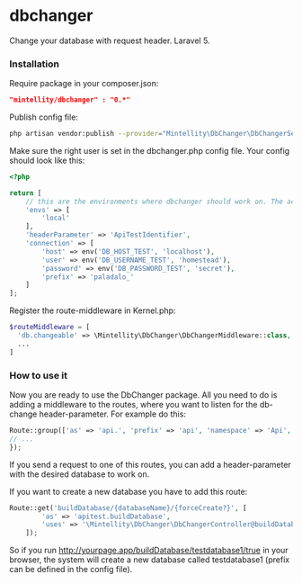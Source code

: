 # dbchanger
Change your database with request header. Laravel 5.

### Installation

Require package in your composer.json:
```json
"mintellity/dbchanger" : "0.*"
```

Publish config file:
```sh
php artisan vendor:publish --provider="Mintellity\DbChanger\DbChangerServiceProvider"
```

Make sure the right user is set in the dbchanger.php config file. Your config should look like this:
```php
<?php

return [
    // this are the environments where dbchanger should work on. The active environment is fetched by .env file.
    'envs' => [
        'local'
    ],
    'headerParameter' => 'ApiTestIdentifier',
    'connection' => [
        'host' => env('DB_HOST_TEST', 'localhost'),
        'user' => env('DB_USERNAME_TEST', 'homestead'),
        'password' => env('DB_PASSWORD_TEST', 'secret'),
        'prefix' => 'paladalo_'
    ]
];
```

Register the route-middleware in Kernel.php:
```php
$routeMiddleware = [
  'db.changeable' => \Mintellity\DbChanger\DbChangerMiddleware::class,
  ...
]
```

### How to use it

Now you are ready to use the DbChanger package. All you need to do is adding a middleware to the routes, where you want to listen for the db-change header-parameter. For example do this:

```php
Route::group(['as' => 'api.', 'prefix' => 'api', 'namespace' => 'Api', 'middleware' => ['db.changeable']], function () {
// ...
});
```

If you send a request to one of this routes, you can add a header-parameter with the desired database to work on.

If you want to create a new database you have to add this route:
```php
Route::get('buildDatabase/{databaseName}/{forceCreate?}', [
        'as' => 'apitest.buildDatabase',
        'uses' => '\Mintellity\DbChanger\DbChangerController@buildDatabase'
    ]);
```
So if you run http://yourpage.app/buildDatabase/testdatabase1/true in your browser, the system will create a new database called testdatabase1 (prefix can be defined in the config file).
